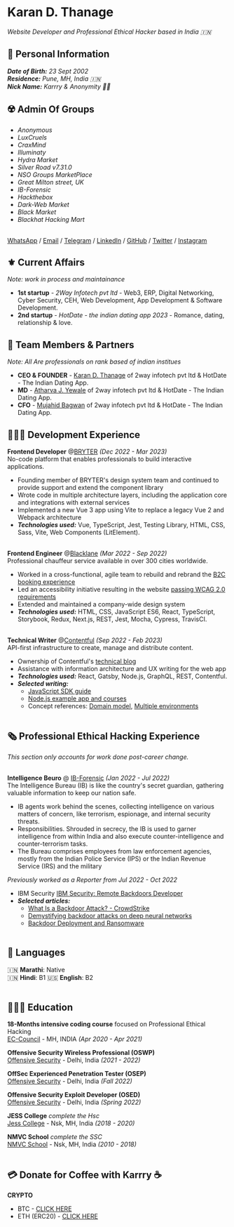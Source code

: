 # Karan D. Thanage

_Website Developer and Professional Ethical Hacker based in India 🇮🇳_ <br>

## 🔐 Personal Information
_**Date of Birth:** 23 Sept 2002_ <br>
_**Residence:** Pune, MH, India 🇮🇳_ <br>
_**Nick Name:** Karrry & Anonymity 👨‍💻_ <br>

## ☢️ Admin Of Groups 
  - _Anonymous_
  - _LuxCruels_
  - _CraxMind_
  - _Illuminaty_
  - _Hydra Market_
  - _Silver Road v7.31.0_
  - _NSO Groups MarketPlace_
  - _Great Milton street, UK_
  - _IB-Forensic_
  - _Hackthebox_
  - _Dark-Web Market_
  - _Black Market_
  - _Blackhat Hacking Mart_
<br><br>

[WhatsApp](https://wa.me/+917887970701) / [Email](mailto:Karanthange710@gmail.com) / [Telegram](https://t.me/infoanonymous) / [LinkedIn](https://www.linkedin.com/in/thenameiskarrry/) / [GitHub](https://github.com/2waytoceo/) / [Twitter](https://twitter.com/2waytoceo/) / [Instagram](https://instagram.com/1st.raw/)

## ⚜️ Current Affairs
_Note: work in process and maintainance_ <br>
  - **1st startup** - *2Way Infotech pvt ltd* - Web3, ERP, Digital Networking, Cyber Security, CEH, Web Development, App Development & Software Development.
  - **2nd startup** - *HotDate - the indian dating app 2023* - Romance, dating, relationship & love.

## 💼 Team Members & Partners
_Note: All Are professionals on rank based of indian institues_
  - **CEO & FOUNDER**  - [Karan D. Thanage](https://in.linkedin.com/in/thenameiskarrry) of 2way infotech pvt ltd & HotDate - The Indian Dating App.
  - **MD**             - [Atharva J. Yewale](https://www.instagram.com/_anonymous_atharva/) of 2way infotech pvt ltd & HotDate - The Indian Dating App.
  - **CFO**            - [Mujahid Bagwan](https://www.instagram.com/BAGWAN_MUJAHID/) of 2way infotech pvt ltd & HotDate - The Indian Dating App.

## 👩🏼‍💻 Development Experience

**Frontend Developer** @[BRYTER](https://bryter.com/) _(Dec 2022 - Mar 2023)_ <br>
No-code platform that enables professionals to build interactive applications.
  - Founding member of BRYTER's design system team and continued to provide support and extend the component library
  - Wrote code in multiple architecture layers, including the application core and integrations with external services
  - Implemented a new Vue 3 app using Vite to replace a legacy Vue 2 and Webpack architecture
  - **_Technologies used:_** Vue, TypeScript, Jest, Testing Library, HTML, CSS, Sass, Vite, Web Components (LitElement).
<br><br>


**Frontend Engineer** @[Blacklane](https://www.blacklane.com/en) _(Mar 2022 - Sep 2022)_ <br>
Professional chauffeur service available in over 300 cities worldwide.
  - Worked in a cross-functional, agile team to rebuild and rebrand the [B2C booking experience](https://www.blacklane.com/en/)
  - Led an accessibility initiative resulting in the website [passing WCAG 2.0 requirements](https://www.blacklane.com/en/accessibility/)
  - Extended and maintained a company-wide design system
  - **_Technologies used:_** HTML, CSS, JavaScript ES6, React, TypeScript, Storybook, Redux, Next.js, REST, Jest, Mocha, Cypress, TravisCI.
  <br><br>

**Technical Writer** @[Contentful](https://www.contentful.com/) _(Sep 2022 - Feb 2023)_ <br>
API-first infrastructure to create, manage and distribute content.
  - Ownership of Contentful's [technical blog](https://www.contentful.com/blog/)
  - Assistance with information architecture and UX writing for the web app
  - **_Technologies used:_** React, Gatsby, Node.js, GraphQL, REST, Contentful.
  - **_Selected writing:_**
    - [JavaScript SDK guide](https://www.contentful.com/developers/docs/javascript/tutorials/using-js-cda-sdk/)
    - [Node.js example app and courses](https://the-example-app-nodejs.contentful.com/courses)
    - Concept references: [Domain model](https://www.contentful.com/developers/docs/concepts/domain-model/), [Multiple environments](https://www.contentful.com/developers/docs/concepts/multiple-environments/)
    <br><br>
    
## 🗞 Professional Ethical Hacking Experience

_This section only accounts for work done post-career change._
<br><br>

**Intelligence Beuro** @ [IB-Forensic](https://www.mha.gov.in/en/centralpoliceorganization/intelligence-bureau) _(Jan 2022 - Jul 2022)_ <br>
The Intelligence Bureau (IB) is like the country's secret guardian, gathering valuable information to keep our nation safe.
  - IB agents work behind the scenes, collecting intelligence on various matters of concern, like terrorism, espionage, and internal security threats.
  - Responsibilities. Shrouded in secrecy, the IB is used to garner intelligence from within India and also execute counter-intelligence and counter-terrorism tasks.
  - The Bureau comprises employees from law enforcement agencies, mostly from the Indian Police Service (IPS) or the Indian Revenue Service (IRS) and the military

_Previously worked as a Reporter from Jul 2022 - Oct 2022_ <br>
  - IBM Security [IBM Security: Remote Backdoors Developer](https://www.ibm.com/in-en)
  - **_Selected articles:_**
    - [What Is a Backdoor Attack? - CrowdStrike](https://www.crowdstrike.com/cybersecurity-101/attack-types/backdoor-attack/)
    - [Demystifying backdoor attacks on deep neural networks](https://research.ibm.com/publications/backdoor-smoothing-demystifying-backdoor-attacks-on-deep-neural-networks)
    - [Backdoor Deployment and Ransomware](https://securityintelligence.com/x-force/2023-x-force-threat-intelligence-index-report/)
<br><br>

## 💬 Languages

🇮🇳 **Marathi**: Native <br>
🇮🇳 **Hindi**: B1
🇺🇸 **English**: B2 
<br><br>

## 👩🏼‍🎓 Education

**18-Months intensive coding course** focused on Professional Ethical Hacking <br>
[EC-Council](https://www.eccouncil.org/train-certify/certified-ethical-hacker-ceh/) - MH, INDIA _(Apr 2020 - Apr 2021)_ <br>

**Offensive Security Wireless Professional (OSWP)**<br>
[Offensive Security](https://www.offsec.com/) - Delhi, India _(2021 - 2022)_

**OffSec Experienced Penetration Tester (OSEP)**<br>
[Offensive Security](https://www.offsec.com/) - Delhi, India _(Fall 2022)_

**Offensive Security Exploit Developer (OSED)**<br>
[Offensive Security](https://www.offsec.com/) - Delhi, India _(Spring 2022)_

**JESS College** _complete the Hsc_ <br>
[Jess College](https://mvp.edu.in/mvpsite/) - Nsk, MH, India _(2018 - 2020)_

**NMVC School** _complete the SSC_ <br>
[NMVC School](https://entranceindia.com/city-institution-isk/nutan-madhyamik-vidhyalay-in-chitegaon-nashik/) - Nsk, MH, India _(2010 - 2018)_
<br><br>

## 💳 Donate for Coffee with Karrry ☕
**CRYPTO**
  - BTC           -   [CLICK HERE](https://blockchair.com/bitcoin/address/bc1qg3tpurx3hk5qymsnudy8l54feyfxnhugwl9pjt)
  - ETH (ERC20)   -   [CLICK HERE](https://blockchair.com/ethereum/address/0xbc616dea8cb0695ce3719c9df4019702e2225067)
